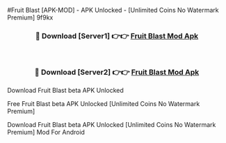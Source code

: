 #Fruit Blast [APK-MOD] - APK Unlocked - [Unlimited Coins No Watermark Premium] 9f9kx



<div align="center">

<h3>🔴 Download [Server1] 👉👉 <a href="https://momento.my/?title=Fruit_Blast">Fruit Blast Mod Apk</a></h3><br>

<h3>🔴 Download [Server2] 👉👉 <a href="https://momento.my/?title=Fruit_Blast">Fruit Blast Mod Apk</a></h3>
</div>



Download Fruit Blast beta APK Unlocked

Free Fruit Blast beta APK Unlocked [Unlimited Coins No Watermark Premium]

Download Fruit Blast beta APK Unlocked [Unlimited Coins No Watermark Premium] Mod For Android
